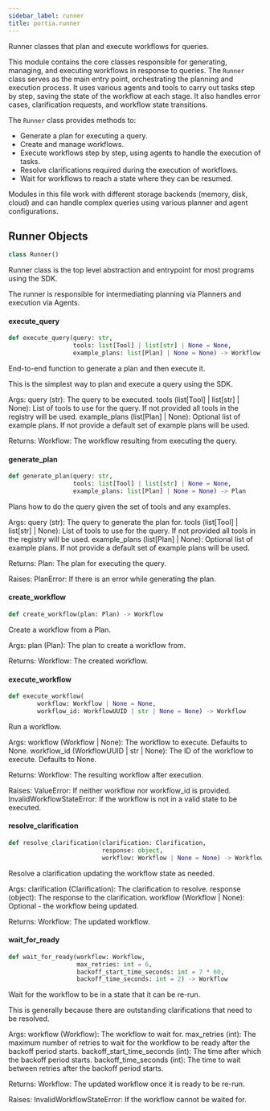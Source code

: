 ```yaml
---
sidebar_label: runner
title: portia.runner
---
```


Runner classes that plan and execute workflows for queries.

This module contains the core classes responsible for generating, managing, and executing workflows
in response to queries. The `Runner` class serves as the main entry point, orchestrating the
planning and execution process. It uses various agents and tools to carry out tasks step by step,
saving the state of the workflow at each stage. It also handles error cases, clarification
requests, and workflow state transitions.

The `Runner` class provides methods to:

- Generate a plan for executing a query.
- Create and manage workflows.
- Execute workflows step by step, using agents to handle the execution of tasks.
- Resolve clarifications required during the execution of workflows.
- Wait for workflows to reach a state where they can be resumed.

Modules in this file work with different storage backends (memory, disk, cloud) and can handle
complex queries using various planner and agent configurations.

## Runner Objects

```python
class Runner()
```

Runner class is the top level abstraction and entrypoint for most programs using the SDK.

The runner is responsible for intermediating planning via Planners and execution via Agents.

#### execute\_query

```python
def execute_query(query: str,
                  tools: list[Tool] | list[str] | None = None,
                  example_plans: list[Plan] | None = None) -> Workflow
```

End-to-end function to generate a plan and then execute it.

This is the simplest way to plan and execute a query using the SDK.

Args:
    query (str): The query to be executed.
    tools (list[Tool] | list[str] | None): List of tools to use for the query.
    If not provided all tools in the registry will be used.
    example_plans (list[Plan] | None): Optional list of example plans. If not
    provide a default set of example plans will be used.

Returns:
    Workflow: The workflow resulting from executing the query.

#### generate\_plan

```python
def generate_plan(query: str,
                  tools: list[Tool] | list[str] | None = None,
                  example_plans: list[Plan] | None = None) -> Plan
```

Plans how to do the query given the set of tools and any examples.

Args:
    query (str): The query to generate the plan for.
    tools (list[Tool] | list[str] | None): List of tools to use for the query.
    If not provided all tools in the registry will be used.
    example_plans (list[Plan] | None): Optional list of example plans. If not
    provide a default set of example plans will be used.

Returns:
    Plan: The plan for executing the query.

Raises:
    PlanError: If there is an error while generating the plan.

#### create\_workflow

```python
def create_workflow(plan: Plan) -> Workflow
```

Create a workflow from a Plan.

Args:
    plan (Plan): The plan to create a workflow from.

Returns:
    Workflow: The created workflow.

#### execute\_workflow

```python
def execute_workflow(
        workflow: Workflow | None = None,
        workflow_id: WorkflowUUID | str | None = None) -> Workflow
```

Run a workflow.

Args:
    workflow (Workflow | None): The workflow to execute. Defaults to None.
    workflow_id (WorkflowUUID | str | None): The ID of the workflow to execute. Defaults to
        None.

Returns:
    Workflow: The resulting workflow after execution.

Raises:
    ValueError: If neither workflow nor workflow_id is provided.
    InvalidWorkflowStateError: If the workflow is not in a valid state to be executed.

#### resolve\_clarification

```python
def resolve_clarification(clarification: Clarification,
                          response: object,
                          workflow: Workflow | None = None) -> Workflow
```

Resolve a clarification updating the workflow state as needed.

Args:
    clarification (Clarification): The clarification to resolve.
    response (object): The response to the clarification.
    workflow (Workflow | None): Optional - the workflow being updated.

Returns:
    Workflow: The updated workflow.

#### wait\_for\_ready

```python
def wait_for_ready(workflow: Workflow,
                   max_retries: int = 6,
                   backoff_start_time_seconds: int = 7 * 60,
                   backoff_time_seconds: int = 2) -> Workflow
```

Wait for the workflow to be in a state that it can be re-run.

This is generally because there are outstanding clarifications that need to be resolved.

Args:
    workflow (Workflow): The workflow to wait for.
    max_retries (int): The maximum number of retries to wait for the workflow to be ready
        after the backoff period starts.
    backoff_start_time_seconds (int): The time after which the backoff period starts.
    backoff_time_seconds (int): The time to wait between retries after the backoff period
        starts.

Returns:
    Workflow: The updated workflow once it is ready to be re-run.

Raises:
    InvalidWorkflowStateError: If the workflow cannot be waited for.

